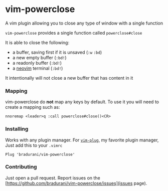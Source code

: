 # vim-powerclose
A vim plugin allowing you to close any type of window with a single function

`vim-powerclose` provides a single function called `powerclose#close`

It is able to close the following:
- a buffer, saving first if it is unsaved (`:w` `:bd`)
- a new empty buffer (`:bd!`)
- a readonly buffer (`:bd!`)
- a [neovim](https://neovim.io/) terminal (`:bd!`)

It intentionally will not close a new buffer that has content in it

### Mapping
vim-powerclose do **not** map any keys by default. To use it you will need to
create a mapping such as:
```
nnoremap <leader>q :call powerclose#close()<CR>
```

### Installing
Works with any plugin manager. For [`vim-plug`](https://github.com/junegunn/vim-plug), my favorite plugin manager, 
Just add this to your `.vimrc`
```
Plug 'bradurani/vim-powerclose'
```

### Contributing
Just open a pull request. Report issues on the [https://github.com/bradurani/vim-powerclose/issues](issues page).


